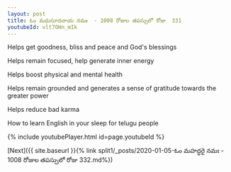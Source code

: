 ```yaml
---
layout: post
title: ఓం మధుసూదనాయ నమః  - 1008 రోజుల తపస్సులో రోజు  331
youtubeId: vlt7OHn_mIk
---
```

 
 
Helps get goodness, bliss and peace and God's blessings
 
Helps remain focused, help generate inner energy 
 
Helps boost physical and mental health 
 
Helps remain grounded and generates a sense of gratitude towards the greater power 
 
Helps reduce bad karma
 
How to learn English in your sleep for telugu people
 
 
 
 


{% include youtubePlayer.html id=page.youtubeId %}
 
[Next]({{ site.baseurl }}{% link split1/_posts/2020-01-05-ఓం మహద్ధరై నమః  - 1008 రోజుల తపస్సులో రోజు  332.md%})
 
